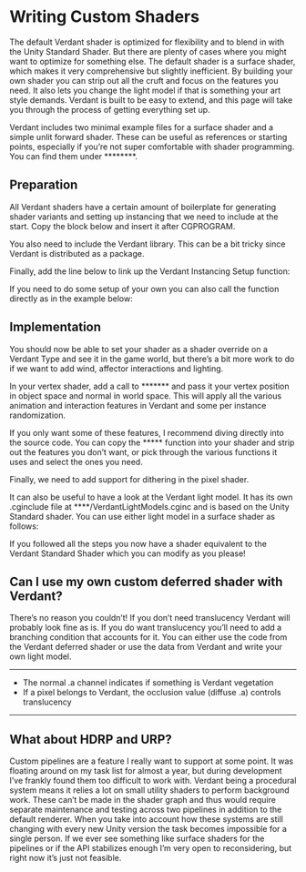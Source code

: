 # Writing Custom Shaders

The default Verdant shader is optimized for flexibility and to blend in with the Unity Standard Shader. But there are plenty of cases where you might want to optimize for something else. The default shader is a surface shader, which makes it very comprehensive but slightly inefficient. By building your own shader you can strip out all the cruft and focus on the features you need. It also lets you change the light model if that is something your art style demands. Verdant is built to be easy to extend, and this page will take you through the process of getting everything set up. 

Verdant includes two minimal example files for a surface shader and a simple unlit forward shader. These can be useful as references or starting points, especially if you’re not super comfortable with shader programming. You can find them under ********.

## Preparation
All Verdant shaders have a certain amount of boilerplate for generating shader variants and setting up instancing that we need to include at the start. Copy the block below and insert it after CGPROGRAM.

You also need to include the Verdant library. This can be a bit tricky since Verdant is distributed as a package. 

Finally, add the line below to link up the Verdant Instancing Setup function:

If you need to do some setup of your own you can also call the function directly as in the example below:

## Implementation

You should now be able to set your shader as a shader override on a Verdant Type and see it in the game world, but there’s a bit more work to do if we want to add wind, affector interactions and lighting.  

In your vertex shader, add a call to ******* and pass it your vertex position in object space and normal in world space. This will apply all the various animation and interaction features in Verdant and some per instance randomization. 

If you only want some of these features, I recommend diving directly into the source code. You can copy the ***** function into your shader and strip out the features you don’t want, or pick through the various functions it uses and select the ones you need. 

Finally, we need to add support for dithering in the pixel shader. 

It can also be useful to have a look at the Verdant light model. It has its own .cginclude file at ****/VerdantLightModels.cginc and is based on the Unity Standard shader. You can use either light model in a surface shader as follows:

If you followed all the steps you now have a shader equivalent to the Verdant Standard Shader which you can modify as you please!

## Can I use my own custom deferred shader with Verdant?
There’s no reason you couldn’t! If you don’t need translucency Verdant will probably look fine as is. If you do want translucency you’ll need to add a branching condition that accounts for it. You can either use the code from the Verdant deferred shader or use the data from Verdant and write your own light model. 

**********
* The normal .a channel indicates if something is Verdant vegetation
* If a pixel belongs to Verdant, the occlusion value (diffuse .a) controls translucency
**********

## What about HDRP and URP?

Custom pipelines are a feature I really want to support at some point. It was floating around on my task list for almost a year, but during development I’ve frankly found them too difficult to work with. Verdant being a procedural system means it relies a lot on small utility shaders to perform background work. These can’t be made in the shader graph and thus would require separate maintenance and testing across two pipelines in addition to the default renderer. When you take into account how these systems are still changing with every new Unity version the task becomes impossible for a single person. If we ever see something like surface shaders for the pipelines or if the API stabilizes enough I’m very open to reconsidering, but right now it’s just not feasible. 